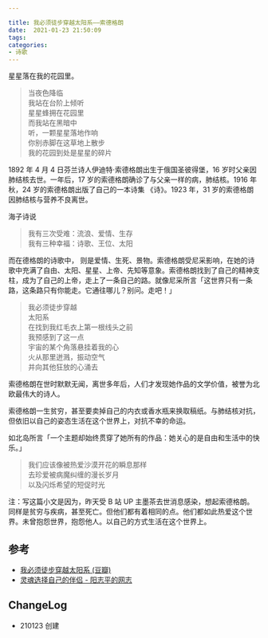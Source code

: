 ```yaml
---

title: 我必须徒步穿越太阳系——索德格朗
date:  2021-01-23 21:50:09
tags: 
categories: 
- 诗歌
---
```


星星落在我的花园里。

<!--more-->

> 当夜色降临  
> 我站在台阶上倾听  
> 星星蜂拥在花园里  
> 而我站在黑暗中  
> 听，一颗星星落地作响  
> 你别赤脚在这草地上散步  
> 我的花园到处是星星的碎片  

1892 年 4 月 4 日芬兰诗人伊迪特·索德格朗出生于俄国圣彼得堡，16 岁时父亲因肺结核去世。一年后，17 岁的索德格朗确诊了与父亲一样的病，肺结核。1916 年秋，24 岁的索德格朗出版了自己的一本诗集 《诗》。1923 年，31 岁的索德格朗因肺结核与营养不良离世。

海子诗说

> 我有三次受难：流浪、爱情、生存  
> 我有三种幸福：诗歌、王位、太阳

而在德格朗的诗歌中， 则是爱情、生死、景物。索德格朗受尼采影响，在她的诗歌中充满了自由、太阳、星星、上帝、先知等意象。索德格朗找到了自己的精神支柱，成为了自己的上帝，走上了一条自己的路。就像尼采所言「这世界只有一条路，这条路只有你能走。它通往哪儿？别问。走吧！」

> 我必须徒步穿越  
> 太阳系  
> 在找到我红毛衣上第一根线头之前  
> 我预感到了这一点  
> 宇宙的某个角落悬挂着我的心  
> 火从那里迸溅，振动空气  
> 并向其他狂放的心涌去  

索德格朗在世时默默无闻，离世多年后，人们才发现她作品的文学价值，被誉为北欧最伟大的诗人。

索德格朗一生贫穷，甚至要卖掉自己的内衣或香水瓶来换取稿纸。与肺结核对抗，但依旧以自己的姿态生活在这个世界上，对抗不幸的命运。

如北岛所言「一个主题却始终贯穿了她所有的作品：她关心的是自由和生活中的快乐。」

> 我们应该像被热爱沙漠开花的瞬息那样  
> 去珍爱被病魔纠缠的漫长岁月  
> 以及闪烁希望的短促时光  

注：写这篇小文是因为，昨天受 B 站 UP 主墨茶去世消息感染，想起索德格朗。同样是贫穷与疾病，甚至死亡。但他们都有着相同的点。他们都如此热爱这个世界。未曾抱怨世界，抱怨他人。以自己的方式生活在这个世界上。

## 参考

- [我必须徒步穿越太阳系 (豆瓣)](https://book.douban.com/subject/26269851/)
- [灵魂选择自己的伴侣 - 阳志平的网志](https://www.yangzhiping.com/psy/OpenMindWorld.html)

## ChangeLog

- 210123 创建
